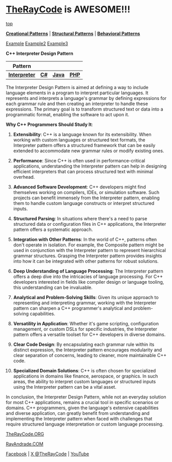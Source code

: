 # [TheRayCode](../../../README.md) is AWESOME!!!

[top](../README.md)

**[Creational Patterns](../../Creational/README.md)** | **[Structural Patterns](../../Structural/README.md)** | **[Behavioral Patterns](../README.md)**

[Example](Example/README.md) [Example2](Example2/README.md) [Example3](Example3/README.md)

**C++ Interpreter Design Pattern**

|Pattern|   |   |   |
|---|---|---|---|
| [**Interpreter**](README.md) | [**C#**](../../../Csharp/Behavioral/Interpreter/README.md) | [**Java**](../../../Java/Behavioral/Interpreter/README.md) | [**PHP**](../../../PHP/Behavioral/Interpreter/README.md) |

The Interpreter Design Pattern is aimed at defining a way to include language elements in a program to interpret particular languages. It represents and interprets a language's grammar by defining expressions for each grammar rule and then creating an interpreter to handle these expressions. The primary goal is to transform structured text or data into a programmatic format, enabling the software to act upon it.

**Why C++ Programmers Should Study It**:

1. **Extensibility**: C++ is a language known for its extensibility. When working with custom languages or structured text formats, the Interpreter pattern offers a structured framework that can be easily extended to accommodate new grammar rules or modify existing ones.

2. **Performance**: Since C++ is often used in performance-critical applications, understanding the Interpreter pattern can help in designing efficient interpreters that can process structured text with minimal overhead.

3. **Advanced Software Development**: C++ developers might find themselves working on compilers, IDEs, or simulation software. Such projects can benefit immensely from the Interpreter pattern, enabling them to handle custom language constructs or interpret structured inputs.

4. **Structured Parsing**: In situations where there's a need to parse structured data or configuration files in C++ applications, the Interpreter pattern offers a systematic approach.

5. **Integration with Other Patterns**: In the world of C++, patterns often don't operate in isolation. For example, the Composite pattern might be used in conjunction with the Interpreter pattern to represent hierarchical grammar structures. Grasping the Interpreter pattern provides insights into how it can be integrated with other patterns for robust solutions.

6. **Deep Understanding of Language Processing**: The Interpreter pattern offers a deep dive into the intricacies of language processing. For C++ developers interested in fields like compiler design or language tooling, this understanding can be invaluable.

7. **Analytical and Problem-Solving Skills**: Given its unique approach to representing and interpreting grammar, working with the Interpreter pattern can sharpen a C++ programmer's analytical and problem-solving capabilities.

8. **Versatility in Application**: Whether it's game scripting, configuration management, or custom DSLs for specific industries, the Interpreter pattern offers a versatile toolset for C++ developers in diverse domains.

9. **Clear Code Design**: By encapsulating each grammar rule within its distinct expression, the Interpreter pattern encourages modularity and clear separation of concerns, leading to cleaner, more maintainable C++ code.

10. **Specialized Domain Solutions**: C++ is often chosen for specialized applications in domains like finance, aerospace, or graphics. In such areas, the ability to interpret custom languages or structured inputs using the Interpreter pattern can be a vital asset.

In conclusion, the Interpreter Design Pattern, while not an everyday solution for most C++ applications, remains a crucial tool in specific scenarios or domains. C++ programmers, given the language's extensive capabilities and diverse application, can greatly benefit from understanding and implementing the Interpreter pattern when faced with challenges that require structured language interpretation or custom language processing.

[TheRayCode.ORG](https://www.TheRayCode.org)

[RayAndrade.COM](https://www.RayAndrade.com)

[Facebook](https://www.facebook.com/TheRayCode/) | [X @TheRayCode](https://www.x.com/TheRayCode/) | [YouTube](https://www.youtube.com/TheRayCode/)
